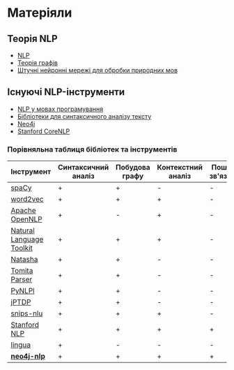 # Матеріяли
## Теорія NLP
* [NLP](nlp-theory/NLP.md)
* [Теорія графів](nlp-theory/graphs)
* [Штучні нейронні мережі для обробки природних мов](nlp-theory/AI%20in%20NLP.md)
## Існуючі NLP-інструменти
* [NLP у мовах програмування](nlp-practice/NLP%20implementations%20in%20other%20languages.md)
* [Бібліотеки для синтаксичного аналізу тексту](nlp-practice/libraries-overview.md)
* [Neo4j](nlp-practice/Neo4j.md)
* [Stanford CoreNLP](nlp-practice/Stanford%20CoreNLP.md)
### Порівняльна таблиця бібліотек та інструментів
| Інструмент | Синтаксичний аналіз | Побудова графу | Контекстний аналіз | Пошук зв'язків | Підтримка української |
|------------|---------------------|----------------|--------------------|----------------|-----------------------|
|[spaCy](https://github.com/explosion/spaCy)|+|+|-|-|±|
|[word2vec](https://github.com/dav/word2vec)|+|+|+|-|-|
|[Apache OpenNLP](https://opennlp.apache.org)|+|-|+|-|-|
|[Natural Language Toolkit](http://www.nltk.org/)|+|+|+|-|-|
|[Natasha](https://github.com/natasha/natasha)|+|+|-|-|-|
|[Tomita Parser](https://github.com/yandex/tomita-parser)|+|+|-|-|-|
|[PyNLPl](https://github.com/proycon/pynlpl)|+|+|-|-|-|
|[jPTDP](https://github.com/proycon/pynlpl)|+|+|-|-|-|-|
|[snips-nlu](https://github.com/snipsco/snips-nlu)|+|+|+|-|-|
|[Stanford NLP](https://nlp.stanford.edu/software/index.shtml)|+|+|+|+|-|
|[lingua](https://github.com/pemistahl/lingua/)|+|-|-|-|+|
| __[neo4j-nlp](https://github.com/graphaware/neo4j-nlp)__ |+|+|+|+|-|
